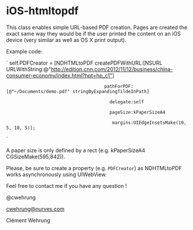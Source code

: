 iOS-htmltopdf
=============

This class enables simple URL-based PDF creation. Pages are created the exact same way they would be if the user printed the content on an iOS device (very similar as well as OS X print output).

Example code:

`    self.PDFCreator = [NDHTMLtoPDF createPDFWithURL:[NSURL URLWithString:@"http://edition.cnn.com/2012/11/12/business/china-consumer-economy/index.html?hpt=hp_c1"]

                                         pathForPDF:[@"~/Documents/demo.pdf" stringByExpandingTildeInPath]

                                           delegate:self

                                           pageSize:kPaperSizeA4

                                            margins:UIEdgeInsetsMake(10, 5, 10, 5)];
`

A paper size is only defined by a rect (e.g. kPaperSizeA4 CGSizeMake(595,842)).

Please, be sure to create a property (e.g. `PDFCreator`) as NDHTMLtoPDF works asynchronously using UIWebView.

Feel free to contact me if you have any question !

@cwehrung

cwehrung@nurves.com

Clément Wehrung